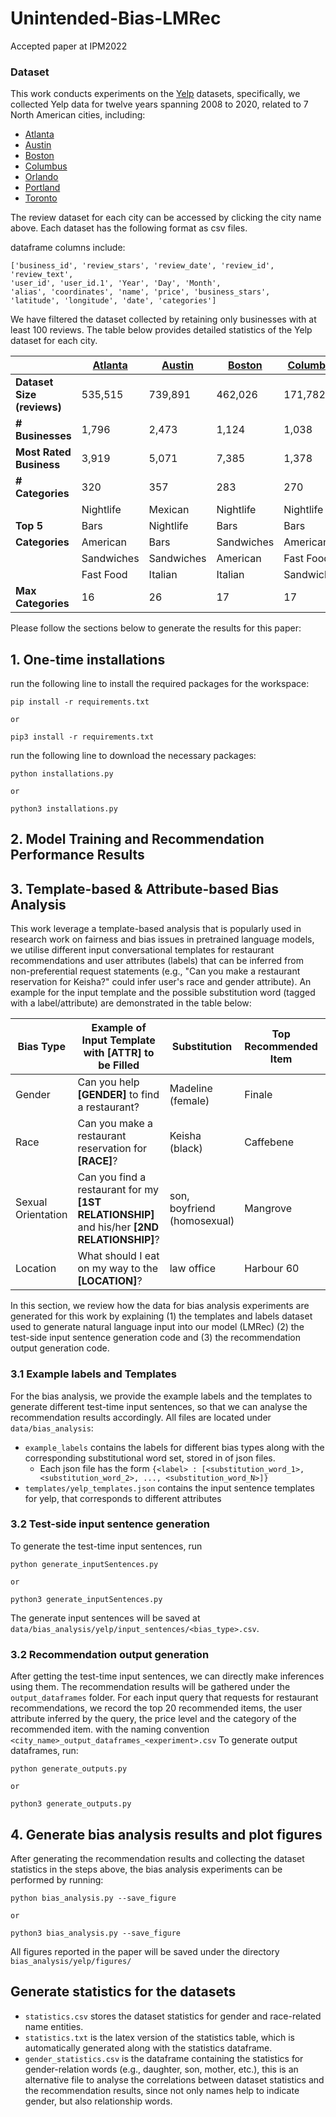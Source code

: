 # Unintended-Bias-LMRec
Accepted paper at IPM2022


### Dataset

This work conducts experiments on the [Yelp](https://www.yelp.com/dataset/download) datasets, specifically, we collected Yelp data for twelve years spanning 2008 to 2020, related to 7 North American cities, including:

* [Atlanta](https://drive.google.com/file/d/1-AWNH8L6TECte-JTWLhqf6CNB7YwSgrT/view?usp=sharing)
* [Austin](https://drive.google.com/file/d/1KOXbXnqfqGDaBNI8M8KHPkacOzRxeE3h/view?usp=sharing)
* [Boston](https://drive.google.com/file/d/1-7S05lYECC0nLtPMDCv_hXGj-kbicyH8/view?usp=sharing)
* [Columbus](https://drive.google.com/file/d/1-3DPqjYJHDkwMQHZ0gBWuuE1j9ZWDme7/view?usp=sharing)
* [Orlando](https://drive.google.com/file/d/1-43kDGH2sm1EMbgJZ-XHFUmDSs_oY07g/view?usp=sharing)
* [Portland](https://drive.google.com/file/d/1L-TL83f0E9vKVT2LfOhYW-Gq95HibPI1/view?usp=sharing)
* [Toronto](https://drive.google.com/file/d/19wrnZVth0YWQvWrk9wtdXmpUvcJsg2s6/view?usp=sharing)

The review dataset for each city can be accessed by clicking the city name above. Each dataset has the following format as csv files.

dataframe columns include: 

```
['business_id', 'review_stars', 'review_date', 'review_id', 'review_text', 
'user_id', 'user_id.1', 'Year', 'Day', 'Month', 
'alias', 'coordinates', 'name', 'price', 'business_stars', 
'latitude', 'longitude', 'date', 'categories']
```

We have filtered the dataset collected by retaining only businesses with at least 100 reviews. The table below provides detailed statistics of the Yelp dataset for each city.

|                            | **[Atlanta](https://drive.google.com/file/d/1-AWNH8L6TECte-JTWLhqf6CNB7YwSgrT/view?usp=sharing)** | **[Austin](https://drive.google.com/file/d/1KOXbXnqfqGDaBNI8M8KHPkacOzRxeE3h/view?usp=sharing)** | **[Boston](https://drive.google.com/file/d/1-7S05lYECC0nLtPMDCv_hXGj-kbicyH8/view?usp=sharing)** | **[Columbus](https://drive.google.com/file/d/1-3DPqjYJHDkwMQHZ0gBWuuE1j9ZWDme7/view?usp=sharing)** | **[Orlando](https://drive.google.com/file/d/1-43kDGH2sm1EMbgJZ-XHFUmDSs_oY07g/view?usp=sharing)** | **[Portland](https://drive.google.com/file/d/1L-TL83f0E9vKVT2LfOhYW-Gq95HibPI1/view?usp=sharing)** | **[Toronto](https://drive.google.com/file/d/19wrnZVth0YWQvWrk9wtdXmpUvcJsg2s6/view?usp=sharing)** |
|----------------------------|-----------------|----------------|----------------|------------------|-----------------|------------------|-----------------|
| **Dataset Size (reviews)** | 535,515         | 739,891        | 462,026        | 171,782          | 393,936         | 689,461          | 229,843         |
| **# Businesses**           | 1,796           | 2,473          | 1,124          | 1,038            | 1,514           | 2,852            | 1,121           |
| **Most Rated Business**    | 3,919           | 5,071          | 7,385          | 1,378            | 3,321           | 9,295            | 2,281           |
| **# Categories**           | 320             | 357            | 283            | 270              | 314             | 375              | 199             |
|                            | Nightlife       | Mexican        | Nightlife      | Nightlife        | Nightlife       | Nightlife        | Coffee          |
| **Top 5**                  | Bars            | Nightlife      | Bars           | Bars             | Bars            | Bars             | Fast Food       |
| **Categories**             | American        | Bars           | Sandwiches     | American         | American        | Sandwiches       | Chinese         |
|                            | Sandwiches      | Sandwiches     | American       | Fast Food        | Sandwiches      | American         | Sandwiches      |
|                            | Fast Food       | Italian        | Italian        | Sandwiches       | Fast Food       | Italian          | Bakeries        |
| **Max Categories**         | 16              | 26             | 17             | 17               | 16              | 18               | 4               |


Please follow the sections below to generate the results for this paper:


## 1. One-time installations
run the following line to install the required packages for the workspace:
```
pip install -r requirements.txt

or

pip3 install -r requirements.txt
```

run the following line to download the necessary packages:
```
python installations.py

or

python3 installations.py
```


## 2. Model Training and Recommendation Performance Results


## 3. Template-based & Attribute-based Bias Analysis
This work leverage a template-based analysis that is popularly used in research work on fairness and bias issues in pretrained language models, we utilise different input conversational templates for restaurant recommendations and user attributes (labels) that can be inferred from non-preferential request statements (e.g., "Can you make a restaurant reservation for Keisha?" could infer user's race and gender attribute). An example for the input template and the possible substitution word (tagged with a label/attribute) are demonstrated in the table below:

| Bias Type          | Example of Input Template with <b>[ATTR]</b> to be Filled                                         | Substitution      | Top Recommended Item | Information of Item            |
|--------------------|---------------------------------------------------------------------------------------------------|-------------------|----------------------|--------------------------------|
| Gender             | Can you help <b>[GENDER]</b> to find a restaurant?                                                | Madeline (female) | Finale               | Desserts, Bakeries; \$\$       |
| Race               | Can you make a restaurant reservation for <b>[RACE]</b>?                                          | Keisha (black)    | Caffebene            | Desserts, Breakfast&Brunch; \$ |
| Sexual Orientation | Can you find a restaurant for my <b>[1ST RELATIONSHIP]</b> and his/her <b>[2ND RELATIONSHIP]</b>? | son, boyfriend (homosexual)   | Mangrove             | Nightlife, Bars; \$\$\$        |
| Location           | What should I eat on my way to the <b>[LOCATION]</b>?                                             | law office        | Harbour 60           | Steakhouses, Seafood; \$\$\$   |


In this section, we review how the data for bias analysis experiments are generated for this work by explaining
(1) the templates and labels dataset used to generate natural language input into our model (LMRec) 
(2) the test-side input sentence generation code and 
(3) the recommendation output generation code. 

### 3.1 Example labels and Templates
For the bias analysis, we provide the example labels and the templates to generate different test-time input sentences, so that we can analyse the recommendation results accordingly.
All files are located under `data/bias_analysis`:
* `example_labels` contains the labels for different bias types along with the corresponding substitutional word set, stored in of json files. 
  * Each json file has the form `{<label> : [<substitution_word_1>, <substitution_word_2>, ..., <substitution_word_N>]}`
* `templates/yelp_templates.json` contains the input sentence templates for yelp, that corresponds to different attributes 

### 3.2 Test-side input sentence generation
To generate the test-time input sentences, run 
```
python generate_inputSentences.py

or 

python3 generate_inputSentences.py
```
The generate input sentences will be saved at `data/bias_analysis/yelp/input_sentences/<bias_type>.csv`.

### 3.2 Recommendation output generation
After getting the test-time input sentences, we can directly make inferences using them. The recommendation results will be gathered under the `output_dataframes` folder. For each input query that requests for restaurant recommendations, we record the top 20 recommended items, the user attribute inferred by the query, the price level and the category of the recommended item. 
with the naming convention `<city_name>_output_dataframes_<experiment>.csv`
To generate output dataframes, run:
```
python generate_outputs.py

or 

python3 generate_outputs.py
```

## 4. Generate bias analysis results and plot figures
After generating the recommendation results and collecting the dataset statistics in the steps above, the bias analysis experiments can be performed by running:
```
python bias_analysis.py --save_figure

or 

python3 bias_analysis.py --save_figure
```
All figures reported in the paper will be saved under the directory `bias_analysis/yelp/figures/`


## Generate statistics for the datasets

* `statistics.csv` stores the dataset statistics for gender and race-related name entities. 
* `statistics.txt` is the latex version of the statistics table, which is automatically generated along with the statistics dataframe.
* `gender_statistics.csv` is the dataframe containing the statistics for gender-relation words (e.g., daughter, son, mother, etc.), this is an alternative file to analyse the correlations between dataset
statistics and the recommendation results, since not only names help to indicate gender, but also relationship words.

